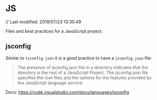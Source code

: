 # JS

// Last modified: 2019/07/23 13:30:49

Files and best practices for a JavaScript project.

## jsconfig

Similar to `tsconfig.json` it is a good practice to have a `jsconfig.json` file:

> The presence of jsconfig.json file in a directory indicates that the directory is the root of a JavaScript Project. The jsconfig.json file specifies the root files and the options for the features provided by the JavaScript language service.

Docs: https://code.visualstudio.com/docs/languages/jsconfig
